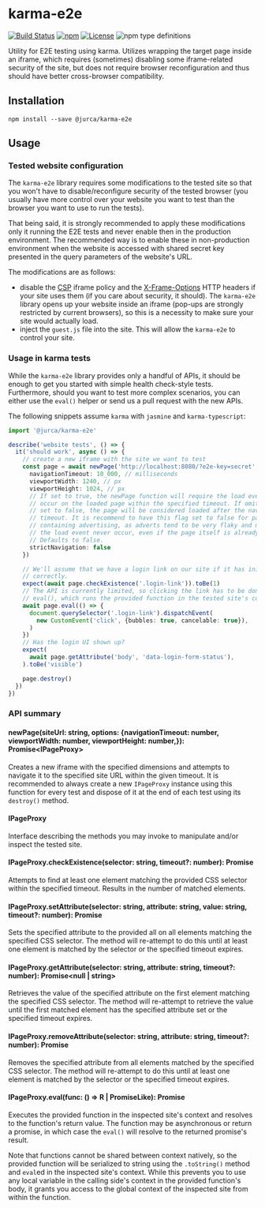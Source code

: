 # karma-e2e

[![Build Status](https://travis-ci.org/jurca/karma-e2e.svg?branch=master)](https://travis-ci.org/jurca/karma-e2e)
[![npm](https://img.shields.io/npm/v/@jurca/karma-e2e.svg)](https://www.npmjs.com/package/@jurca/karma-e2e)
[![License](https://img.shields.io/npm/l/@jurca/karma-e2e.svg)](LICENSE)
![npm type definitions](https://img.shields.io/npm/types/@jurca/karma-e2e.svg)

Utility for E2E testing using karma. Utilizes wrapping the target page inside an
iframe, which requires (sometimes) disabling some iframe-related security of the
site, but does not require browser reconfiguration and thus should have better
cross-browser compatibility.

## Installation

```
npm install --save @jurca/karma-e2e
```

## Usage

### Tested website configuration

The `karma-e2e` library requires some modifications to the tested site so that
you won't have to disable/reconfigure security of the tested browser (you
usually have more control over your website you want to test than the browser
you want to use to run the tests).

That being said, it is strongly recommended to apply these modifications only
it running the E2E tests and never enable then in the production environment.
The recommended way is to enable these in non-production environment when the
website is accessed with shared secret key presented in the query parameters of
the website's URL.

The modifications are as follows:

* disable the [CSP](https://developer.mozilla.org/en-US/docs/Web/HTTP/CSP)
  iframe policy and the
  [X-Frame-Options](https://developer.mozilla.org/en-US/docs/Web/HTTP/Headers/X-Frame-Options)
  HTTP headers if your site uses them (if you care about security, it should).
  The `karma-e2e` library opens up your website inside an iframe (pop-ups are
  strongly restricted by current browsers), so this is a necessity to make sure
  your site would actually load.
* inject the `guest.js` file into the site. This will allow the `karma-e2e` to
  control your site.

### Usage in karma tests

While the `karma-e2e` library provides only a handful of APIs, it should be
enough to get you started with simple health check-style tests. Furthermore,
should you want to test more complex scenarios, you can either use the `eval()`
helper or send us a pull request with the new APIs.

The following snippets assume `karma` with `jasmine` and `karma-typescript`:

```typescript
import '@jurca/karma-e2e'

describe('website tests', () => {
  it('should work', async () => {
    // create a new iframe with the site we want to test
    const page = await newPage('http://localhost:8080/?e2e-key=secret', {
      navigationTimeout: 10_000, // milliseconds
      viewportWidth: 1240, // px
      viewportHeight: 1024, // px
      // If set to true, the newPage function will require the load event to
      // occur on the loaded page within the specified timeout. If omitted or
      // set to false, the page will be considered loaded after the navigation
      // timeout. It is recommend to have this flag set to false for pages
      // containing advertising, as adverts tend to be very flaky and may make
      // the load event never occur, even if the page itself is already loaded.
      // Defaults to false.
      strictNavigation: false
    })

    // We'll assume that we have a login link on our site if it has initialized
    // correctly.
    expect(await page.checkExistence('.login-link')).toBe(1)
    // The API is currently limited, so clicking the link has to be done using
    // eval(), which runs the provided function in the tested site's context.
    await page.eval(() => {
      document.querySelector('.login-link').dispatchEvent(
        new CustomEvent('click', {bubbles: true, cancelable: true}),
      )
    })
    // Has the login UI shown up?
    expect(
      await page.getAttribute('body', 'data-login-form-status'),
    ).toBe('visible')

    page.destroy()
  })
})
```

### API summary

#### newPage(siteUrl: string, options: {navigationTimeout: number, viewportWidth: number, viewportHeight: number,}): Promise&lt;IPageProxy&gt;

Creates a new iframe with the specified dimensions and attempts to navigate it
to the specified site URL within the given timeout. It is recommended to always
create a new `IPageProxy` instance using this function for every test and
dispose of it at the end of each test using its `destroy()` method.

#### IPageProxy

Interface describing the methods you may invoke to manipulate and/or inspect
the tested site.

#### IPageProxy.checkExistence(selector: string, timeout?: number): Promise<number>

Attempts to find at least one element matching the provided CSS selector within
the specified timeout. Results in the number of matched elements.

#### IPageProxy.setAttribute(selector: string, attribute: string, value: string, timeout?: number): Promise<number>

Sets the specified attribute to the provided all on all elements matching the
specified CSS selector. The method will re-attempt to do this until at least
one element is matched by the selector or the specified timeout expires.

#### IPageProxy.getAttribute(selector: string, attribute: string, timeout?: number): Promise<null | string>

Retrieves the value of the specified attribute on the first element matching
the specified CSS selector. The method will re-attempt to retrieve the value
until the first matched element has the specified attribute set or the
specified timeout expires.

#### IPageProxy.removeAttribute(selector: string, attribute: string, timeout?: number): Promise<number>

Removes the specified attribute from all elements matched by the specified CSS
selector. The method will re-attempt to do this until at least one element is
matched by the selector or the specified timeout expires.

#### IPageProxy.eval<R>(func: () => R | PromiseLike<R>): Promise<R>

Executes the provided function in the inspected site's context and resolves to
the function's return value. The function may be asynchronous or return a
promise, in which case the `eval()` will resolve to the returned promise's
result.

Note that functions cannot be shared between context natively, so the provided
function will be serialized to string using the `.toString()` method and
`eval`ed in the inspected site's context. While this prevents you to use any
local variable in the calling side's context in the provided function's body,
it grants you access to the global context of the inspected site from within
the function.
